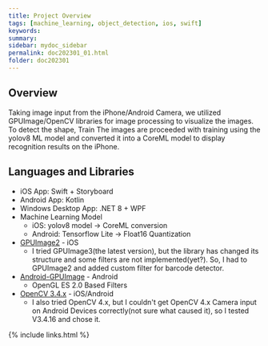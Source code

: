 ```yaml
---
title: Project Overview
tags: [machine_learning, object_detection, ios, swift]
keywords:
summary: 
sidebar: mydoc_sidebar
permalink: doc202301_01.html
folder: doc202301
---
```


## Overview

Taking image input from the iPhone/Android Camera, we utilized GPUImage/OpenCV libraries for image processing to visualize the images. To detect the shape,  Train  The images are proceeded with training using the yolov8 ML model and converted it into a CoreML model to display recognition results on the iPhone.

## Languages and Libraries

- iOS App: Swift + Storyboard
- Android App: Kotlin
- Windows Desktop App: .NET 8 + WPF
- Machine Learning Model
    - iOS: yolov8 model -> CoreML conversion
    - Android: Tensorflow Lite -> Float16 Quantization
- [GPUImage2](https://github.com/BradLarson/GPUImage2) - iOS
    - I tried GPUImage3(the latest version), but the library has changed its structure and some filters are not implemented(yet?). So, I had to GPUImage2 and added custom filter for barcode detector.
- [Android-GPUImage](https://github.com/cats-oss/android-gpuimage) - Android
    - OpenGL ES 2.0 Based Filters
- [OpenCV 3.4.x](https://github.com/opencv/opencv/tree/3.4.16) - iOS/Android
    - I also tried OpenCV 4.x, but I couldn't get OpenCV 4.x Camera input on Android Devices correctly(not sure what caused it), so I tested V3.4.16 and chose it. 



{% include links.html %}

